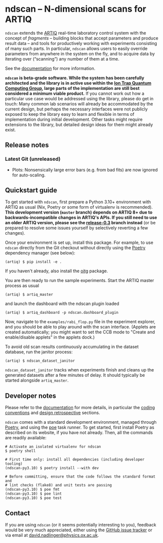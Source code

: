 ndscan – N-dimensional scans for ARTIQ
======================================

`ndscan` extends the [ARTIQ](https://github.com/m-labs/artiq) real-time
laboratory control system with the concept of _fragments_ – building blocks that
accept parameters and produce result data – and tools for productively working
with experiments consisting of many such parts. In particular, `ndscan` allows
users to easily override parameters from anywhere in the system on the fly, and
to acquire data by iterating over (“scanning”) any number of them at a time.

See the [documentation](https://oxfordiontrapgroup.github.io/ndscan) for more
information.

**`ndscan` is beta-grade software. While the system has been carefully
architected and the library is in active use within the
[Ion Trap Quantum Computing Group](https://www.physics.ox.ac.uk/research/ion-trap-quantum-computing-group),
large parts of the implementation are still best considered a minimum viable
product.** If you cannot work out how a particular use case would be addressed
using the library, please do get in touch: Many common lab scenarios will already
be accommodated by the current design, but perhaps the necessary interfaces were
not publicly exposed to keep the library easy to learn and flexible in terms
of implementation during initial development. Other tasks might require
extensions to the library, but detailed design ideas for them might already
exist.


Release notes
-------------

### Latest Git (unreleased)

 - Plots: Nonsensically large error bars (e.g. from bad fits) are now ignored
   for auto-scaling.


Quickstart guide
----------------

To get started with `ndscan`, first prepare a Python 3.10+ environment with
ARTIQ as usual (Nix, Poetry or some form of virtualenv is recommended).
**This development version (`master` branch) depends on ARTIQ 8+ due to
backwards-incompatible changes in ARTIQ's APIs. If you still need to use an
older ARTIQ version, please see the
[release-0.3](https://github.com/OxfordIonTrapGroup/ndscan/tree/release-0.3)
branch instead** (or be prepared to resolve some issues yourself by
selectively reverting a few changes).

Once your environment is set up, install this package. For example, to use
`ndscan` directly from the Git checkout without directly using the
[Poetry](https://python-poetry.org/) dependency manager (see below):

    (artiq) $ pip install -e .

If you haven't already, also install the
[oitg](http://github.com/OxfordIonTrapGroup/oitg) package.

You are then ready to run the sample experiments. Start the ARTIQ master
process as usual

    (artiq) $ artiq_master

and launch the dashboard with the ndscan plugin loaded

    (artiq) $ artiq_dashboard -p ndscan.dashboard_plugin

Now, navigate to the `examples/rabi_flop.py` file in the experiment explorer,
and you should be able to play around with the scan interface. (Applets are
created automatically; you might want to set the CCB mode to "Create and
enable/disable applets" in the applets dock.)

To avoid old scan results continuously accumulating in the dataset
database, run the janitor process:

    (artiq) $ ndscan_dataset_janitor

`ndscan_dataset_janitor` tracks when experiments finish and cleans up the
generated datasets after a few minutes of delay. It should typically be
started alongside `artiq_master`.


Developer notes
---------------

Please refer to the [documentation](https://oxfordiontrapgroup.github.io/ndscan)
for more details, in particular the
[coding conventions](https://oxfordiontrapgroup.github.io/ndscan/coding-conventions.html)
and
[design retrospective](https://oxfordiontrapgroup.github.io/ndscan/design-retrospective.html)
sections.

`ndscan` comes with a standard development environment, managed through
[Poetry](https://python-poetry.org/), and using the
[poe](https://poethepoet.natn.io/) task runner. To get started, first install
Poetry as described on its website, if you have not already. Then, all the
commands are readily available:

    # Activate an isolated virtualenv for ndscan
    $ poetry shell

    # First time only: install all dependencies (including developer tooling)
    (ndscan-py3.10) $ poetry install --with dev

    # Before committing, ensure that the code follows the standard format and
    # lint checks (flake8) and unit tests are passing
    (ndscan-py3.10) $ poe fmt
    (ndscan-py3.10) $ poe lint
    (ndscan-py3.10) $ poe test


Contact
-------

If you are using `ndscan` (or it seems potentially interesting to you), feedback
would be very much appreciated, either using the
[GitHub issue tracker](https://github.com/OxfordIonTrapGroup/ndscan/issues)
or via email at david.nadlinger@physics.ox.ac.uk.
